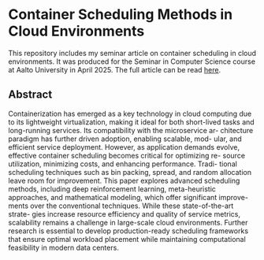 # Container Scheduling Methods in Cloud Environments

This repository includes my seminar article on container scheduling in cloud environments. It was produced for the Seminar in Computer Science course at Aalto University in April 2025. The full article can be read [here](seminar.pdf).

## Abstract

Containerization has emerged as a key technology in cloud computing
due to its lightweight virtualization, making it ideal for both short-lived
tasks and long-running services. Its compatibility with the microservice ar-
chitecture paradigm has further driven adoption, enabling scalable, mod-
ular, and efficient service deployment. However, as application demands
evolve, effective container scheduling becomes critical for optimizing re-
source utilization, minimizing costs, and enhancing performance. Tradi-
tional scheduling techniques such as bin packing, spread, and random
allocation leave room for improvement. This paper explores advanced
scheduling methods, including deep reinforcement learning, meta-heuristic
approaches, and mathematical modeling, which offer significant improve-
ments over the conventional techniques. While these state-of-the-art strate-
gies increase resource efficiency and quality of service metrics, scalability
remains a challenge in large-scale cloud environments. Further research is
essential to develop production-ready scheduling frameworks that ensure
optimal workload placement while maintaining computational feasibility
in modern data centers.
